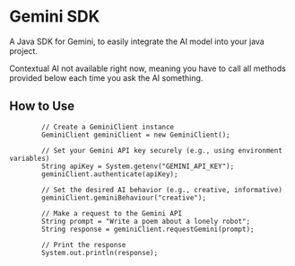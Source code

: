 # Gemini SDK
  A Java SDK for Gemini, to easily integrate the AI model into your java project.
  
  Contextual AI not available right now, meaning you have to call all methods provided below 
  each time you ask the AI something.

## How to Use
```
        // Create a GeminiClient instance
        GeminiClient geminiClient = new GeminiClient();

        // Set your Gemini API key securely (e.g., using environment variables)
        String apiKey = System.getenv("GEMINI_API_KEY");
        geminiClient.authenticate(apiKey);

        // Set the desired AI behavior (e.g., creative, informative)
        geminiClient.geminiBehaviour("creative");

        // Make a request to the Gemini API
        String prompt = "Write a poem about a lonely robot";
        String response = geminiClient.requestGemini(prompt);

        // Print the response
        System.out.println(response);

